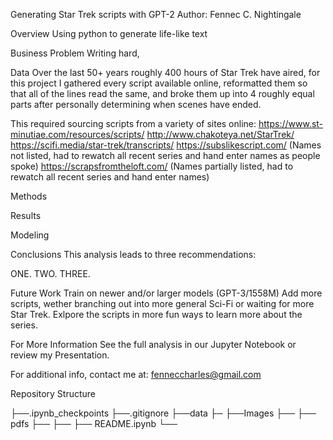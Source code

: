 
Generating Star Trek scripts with GPT-2
Author: Fennec C. Nightingale

Overview
Using python to generate life-like text 

Business Problem
Writing hard, 


Data
Over the last 50+ years roughly 400 hours of Star Trek have aired, for this project I gathered every script available online, reformatted them so that all of the lines read the same, and broke them up into 4 roughly equal parts after personally determining when scenes have ended. 

This required sourcing scripts from a variety of sites online: 
https://www.st-minutiae.com/resources/scripts/
http://www.chakoteya.net/StarTrek/
https://scifi.media/star-trek/transcripts/
https://subslikescript.com/ (Names not listed, had to rewatch all recent series and hand enter names as people spoke)
https://scrapsfromtheloft.com/ (Names partially listed, had to rewatch all recent series and hand enter names)

Methods

Results

Modeling

Conclusions
This analysis leads to three recommendations:

ONE. 
TWO. 
THREE. 

Future Work
Train on newer and/or larger models (GPT-3/1558M)
Add more scripts, wether branching out into more general Sci-Fi or waiting for more Star Trek. 
Exlpore the scripts in more fun ways to learn more about the series. 

For More Information
See the full analysis in our Jupyter Notebook or review my Presentation.

For additional info, contact me at: fenneccharles@gmail.com

Repository Structure

├──.ipynb_checkpoints
├──.gitignore
├──data
    ├─
├──Images
    ├── 
├── pdfs
    ├──
├──
├── README.ipynb
└──
